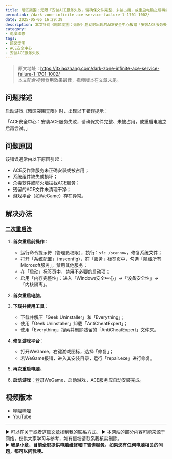 ```yaml
---
title: 暗区突围：无限「安装ACE服务失败，请确保文件完整、未被占用，或重启电脑之后再尝试」错误解决方案
permalink: /dark-zone-infinite-ace-service-failure-1-1701-1002/
date: 2025-05-05 16:29:39
description: 本文针对《暗区突围：无限》启动时出现的ACE安全中心报错「安装ACE服务失败，请确保文件完整、未被占用，或重启电脑之后再尝试」(错误代码：1-1701-1002)，提供详细的原因分析和分步解决方法，帮助用户快速恢复游戏正常运行。
category:
- 电脑维修
tags:
- 暗区突围
- ACE安全中心
- 安装ACE服务失败
---
```


> 原文地址：<https://itxiaozhang.com/dark-zone-infinite-ace-service-failure-1-1701-1002/>  
> 本文配合视频食用效果最佳，视频版本在文章末尾。

## 问题描述

启动游戏《暗区突围无限》时，出现以下错误提示：

「ACE安全中心：安装ACE服务失败，请确保文件完整、未被占用，或重启电脑之后再尝试。」

## 问题原因

该错误通常由以下原因引起：

* ACE反作弊服务未正确安装或被占用；
* 系统组件缺失或损坏；
* 杀毒软件或防火墙拦截ACE服务；
* 残留的ACE文件未清理干净；
* 游戏平台（如WeGame）存在异常。

## 解决办法

### [二次重启法](https://itxiaozhang.com/how-to-fix-ace-security-center-error-double-restart-method/)

1. **首次重启前操作**：

   * 运行命令提示符（管理员权限），执行：`sfc /scannow`，修复系统文件；
   * 打开「系统配置」（msconfig），在「服务」标签页中，勾选「隐藏所有Microsoft服务」，禁用其他服务；
   * 在「启动」标签页中，禁用不必要的启动项；
   * 启用「内存完整性」：进入「Windows安全中心」→「设备安全性」→「内核隔离」。

2. **首次重启电脑**。

3. **下载并使用工具**：

   * 下载并解压「Geek Uninstaller」和「Everything」；
   * 使用「Geek Uninstaller」卸载「AntiCheatExpert」；
   * 使用「Everything」搜索并删除残留的「AntiCheatExpert」文件夹。

4. **修复游戏平台**：

   * 打开WeGame，右键游戏图标，选择「修复」；
   * 若WeGame报错，进入其安装目录，运行「repair.exe」进行修复。

5. **再次重启电脑**。

6. **启动游戏**：登录WeGame，启动游戏，ACE服务应自动安装完成。

## 视频版本

* [哔哩哔哩](https://space.bilibili.com/3546607630944387)
* [YouTube](https://www.youtube.com/@itxiaozhang)

---
▶ 可以在[关于](https://itxiaozhang.com/about/)或者[这篇文章](https://itxiaozhang.com/about-computer-repair-services-with-me/)找到我的联系方式。
▶ 本网站的部分内容可能来源于网络，仅供大家学习与参考，如有侵权请联系我核实删除。  
▶ **我是小章，目前全职提供电脑维修和IT咨询服务。如果您有任何电脑相关的问题，都可以问我噢。**  
